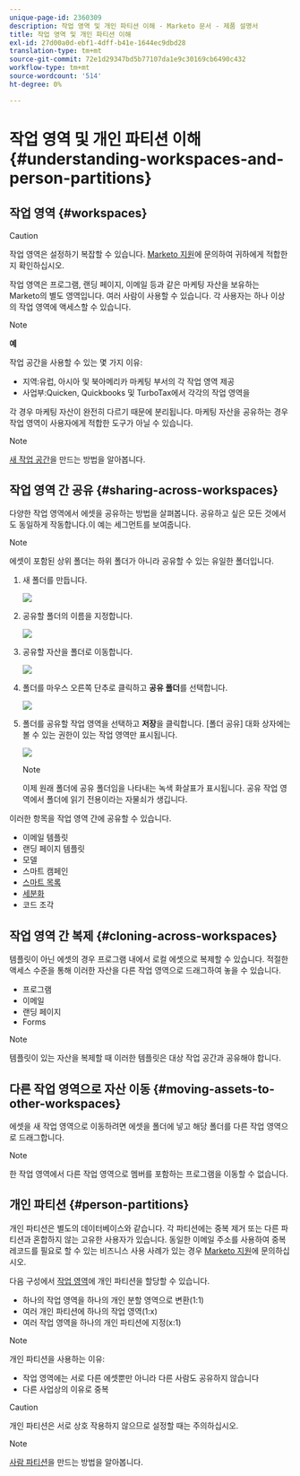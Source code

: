 ```yaml
---
unique-page-id: 2360309
description: 작업 영역 및 개인 파티션 이해 - Marketo 문서 - 제품 설명서
title: 작업 영역 및 개인 파티션 이해
exl-id: 27d00a0d-ebf1-4dff-b41e-1644ec9dbd28
translation-type: tm+mt
source-git-commit: 72e1d29347bd5b77107da1e9c30169cb6490c432
workflow-type: tm+mt
source-wordcount: '514'
ht-degree: 0%

---
```


# 작업 영역 및 개인 파티션 이해 {#understanding-workspaces-and-person-partitions}

## 작업 영역 {#workspaces}

>[!CAUTION]
>
>작업 영역은 설정하기 복잡할 수 있습니다. [Marketo 지원](https://nation.marketo.com/t5/Support/ct-p/Support)에 문의하여 귀하에게 적합한지 확인하십시오.

작업 영역은 프로그램, 랜딩 페이지, 이메일 등과 같은 마케팅 자산을 보유하는 Marketo의 별도 영역입니다. 여러 사람이 사용할 수 있습니다. 각 사용자는 하나 이상의 작업 영역에 액세스할 수 있습니다.

>[!NOTE]
>
>**예**
>
>작업 공간을 사용할 수 있는 몇 가지 이유:
>
>* 지역:유럽, 아시아 및 북아메리카 마케팅 부서의 각 작업 영역 제공
>* 사업부:Quicken, Quickbooks 및 TurboTax에서 각각의 작업 영역을

>
>
각 경우 마케팅 자산이 완전히 다르기 때문에 분리됩니다. 마케팅 자산을 공유하는 경우 작업 영역이 사용자에게 적합한 도구가 아닐 수 있습니다.

>[!NOTE]
>
>[새 작업 공간](/help/marketo/product-docs/administration/workspaces-and-person-partitions/create-a-new-workspace.md)을 만드는 방법을 알아봅니다.

## 작업 영역 간 공유 {#sharing-across-workspaces}

다양한 작업 영역에서 에셋을 공유하는 방법을 살펴봅니다. 공유하고 싶은 모든 것에서도 동일하게 작동합니다.이 예는 세그먼트를 보여줍니다.

>[!NOTE]
>
>에셋이 포함된 상위 폴더는 하위 폴더가 아니라 공유할 수 있는 유일한 폴더입니다.

1. 새 폴더를 만듭니다.

   ![](assets/one.png)

1. 공유할 폴더의 이름을 지정합니다.

   ![](assets/two.png)

1. 공유할 자산을 폴더로 이동합니다.

   ![](assets/three.png)

1. 폴더를 마우스 오른쪽 단추로 클릭하고 **공유 폴더**&#x200B;를 선택합니다.

   ![](assets/four.png)

1. 폴더를 공유할 작업 영역을 선택하고 **저장**&#x200B;을 클릭합니다. [폴더 공유] 대화 상자에는 볼 수 있는 권한이 있는 작업 영역만 표시됩니다.

   ![](assets/image2015-5-27-11-3a6-3a40.png)

   >[!NOTE]
   >
   >이제 원래 폴더에 공유 폴더임을 나타내는 녹색 화살표가 표시됩니다. 공유 작업 영역에서 폴더에 읽기 전용이라는 자물쇠가 생깁니다.

이러한 항목을 작업 영역 간에 공유할 수 있습니다.

* 이메일 템플릿
* 랜딩 페이지 템플릿
* 모델
* 스마트 캠페인
* [스마트 목록](/help/marketo/product-docs/core-marketo-concepts/smart-lists-and-static-lists/using-smart-lists/reference-a-list-or-smart-list-across-workspaces.md)
* [세분화](/help/marketo/product-docs/administration/workspaces-and-person-partitions/share-segmentations-across-workspaces-and-partitions.md)
* 코드 조각

## 작업 영역 간 복제 {#cloning-across-workspaces}

템플릿이 아닌 에셋의 경우 프로그램 내에서 로컬 에셋으로 복제할 수 있습니다.  적절한 액세스 수준을 통해 이러한 자산을 다른 작업 영역으로 드래그하여 놓을 수 있습니다.

* 프로그램
* 이메일
* 랜딩 페이지
* Forms

>[!NOTE]
>
>템플릿이 있는 자산을 복제할 때 이러한 템플릿은 대상 작업 공간과 공유해야 합니다.

## 다른 작업 영역으로 자산 이동 {#moving-assets-to-other-workspaces}

에셋을 새 작업 영역으로 이동하려면 에셋을 폴더에 넣고 해당 폴더를 다른 작업 영역으로 드래그합니다.

>[!NOTE]
>
>한 작업 영역에서 다른 작업 영역으로 멤버를 포함하는 프로그램을 이동할 수 없습니다.

## 개인 파티션 {#person-partitions}

개인 파티션은 별도의 데이터베이스와 같습니다. 각 파티션에는 중복 제거 또는 다른 파티션과 혼합하지 않는 고유한 사용자가 있습니다. 동일한 이메일 주소를 사용하여 중복 레코드를 필요로 할 수 있는 비즈니스 사용 사례가 있는 경우 [Marketo 지원](https://nation.marketo.com/t5/Support/ct-p/Support)에 문의하십시오.

다음 구성에서 [작업 영역](create-a-new-workspace.md)에 개인 파티션을 할당할 수 있습니다.

* 하나의 작업 영역을 하나의 개인 분할 영역으로 변환(1:1)
* 여러 개인 파티션에 하나의 작업 영역(1:x)
* 여러 작업 영역을 하나의 개인 파티션에 지정(x:1)

>[!NOTE]
>
>개인 파티션을 사용하는 이유:
>
>* 작업 영역에는 서로 다른 에셋뿐만 아니라 다른 사람도 공유하지 않습니다
>* 다른 사업상의 이유로 중복


>[!CAUTION]
>
>개인 파티션은 서로 상호 작용하지 않으므로 설정할 때는 주의하십시오.

>[!NOTE]
>
>[사람 파티션](/help/marketo/product-docs/administration/workspaces-and-person-partitions/create-a-person-partition.md)을 만드는 방법을 알아봅니다.
